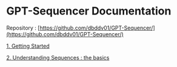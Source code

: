 # GPT-Sequencer Documentation

Repository : [https://github.com/dbddv01/GPT-Sequencer/](https://github.com/dbddv01/GPT-Sequencer/)

[1. Getting Started](Getting_Start_chabot_standard_mode.md)

[2. Understanding Sequences : the basics](Sequence_of_prompts_basic.md)
